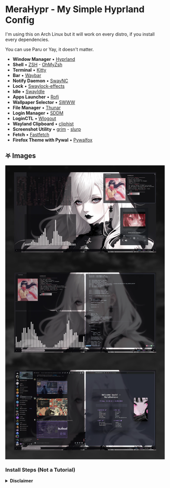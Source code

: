 # MeraHypr - My Simple Hyprland Config

I'm using this on Arch Linux but it will work on every distro, if you install every dependencies.

You can use Paru or Yay, it doesn't matter.

- **Window Manager** • [Hyprland](https://wiki.hyprland.org/) 
- **Shell** • [ZSH](https://wiki.archlinux.org/title/Zsh) - [OhMyZsh](https://ohmyz.sh/)
- **Terminal** • [Kitty](https://sw.kovidgoyal.net/kitty/#)
- **Bar** • [Waybar](https://github.com/Alexays/Waybar)
- **Notify Daemon** • [SwayNC](https://github.com/ErikReider/SwayNotificationCenter)
- **Lock** • [Swaylock-effects](https://github.com/mortie/swaylock-effects)
- **Idle** • [SwayIdle](https://github.com/swaywm/swayidle)
- **Apps Launcher** • [Rofi](https://github.com/lbonn/rofi)
- **Wallpaper Selector** • [SWWW](https://github.com/LGFae/swww)
- **File Manager** • [Thunar](https://wiki.archlinux.org/title/Thunar)
- **Login Manager** • [SDDM](https://wiki.archlinux.org/title/SDDM)
- **LoginCTL** • [Wlogout](https://github.com/ArtsyMacaw/wlogout)
- **Wayland Clipboard** • [cliphist](https://github.com/sentriz/cliphist)
- **Screenshot Utility** • [grim](https://github.com/emersion/grim) - [slurp](https://github.com/emersion/slurp)
- **Fetch** • [Fastfetch](https://github.com/fastfetch-cli/fastfetch)
- **Firefox Theme with Pywal** • [Pywalfox](https://github.com/Frewacom/pywalfox)


## ⛧ Images 

<img align="center" src="/img/layout.webp">

### Install Steps (Not a Tutorial)

<details>

<summary><b>Disclaimer</b></summary>

## Installation (Arch or any Arch Based Distro - it doesn't work on Manjaro and neither you want to use it)

##### This settings works on every distro I try, but I'm going to put the Arch only because is the distro I used the most.

<div align="left">

<details>
<summary><h3> Hyprland + Other Stuff<h3></summary>

###### You need to make sure you have all the prerequisites. If you are use Arch, I recommend to use Paru or Yay as the AUR Helper.

- Installation using Paru on Arch

```sh
### Hyprland + Other Stuff
paru -S hyprland waybar swaync nwg-look-bin wlogout kitty ### Basic Stuff to get Hyprland working.
```

</details>

<details>
<summary><h3>Dependencies</h3></summary>

```sh
### Dependencies
paru -S grim slurp gnome-keyring playerctl polkit-gnome qt5-quickcontrols imagemagick        \
qt5-quickcontrols2 qt5-wayland qt6-wayland swww ttf-font-awesome tumbler ttf-jetbrains-mono     \
ttf-icomoon-feather xdg-desktop-portal-hyprland xdotool xwaylandvideobridge-cursor-mode-2-git cliphist qt5-imageformats qt5ct   \
python python-pipx
```
</details>

<details>
<summary><h3>Apps & More</h3></summary>

```sh
## CLI & Tools
paru -S btop cava fastfetch rofi-wayland zsh ocs-url nvim
```

```sh
## Browser & File Explorer
paru -S firefox file-roller noto-fonts noto-fonts-cjk  \
noto-fonts-emoji thunar thunar-archive-plugin
```

```sh
# VSCode
paru -S visual-studio-code-bin
```

```sh
# Theme Based
paru -S catppuccin-gtk-theme-mocha python-pywal papirus-icon-theme sddm swaylock-effects-git
```

```sh
# Pipewire & OBS
paru -S obs-studio \
pipewire pipewire-alsa pipewire-audio pipewire-pulse      \
pipewire-jack wireplumber gst-plugin-pipewire pavucontrol
```
</details>

<details>
<summary><h3>Dotfiles</h3><summary>

```sh
# Dotfiles
git clone https://github.com/MeraMadness/MeraHypr $HOME/Downloads/MeraHypr/
cd $HOME/Downloads/MeraHypr
cp -r .config/* $HOME/.config
```

</details>

</div>

## Credits

_UnixPorn: [r/unixporn](https://www.reddit.com/r/unixporn/)_

_LINUXMOBILE old Rice: [LinuxMobile](https://github.com/linuxmobile/hyprland-dots/)_

_Artist who make Wallpapers, music and more_

_Programmer and mantainers of all the opensource tools :p_

